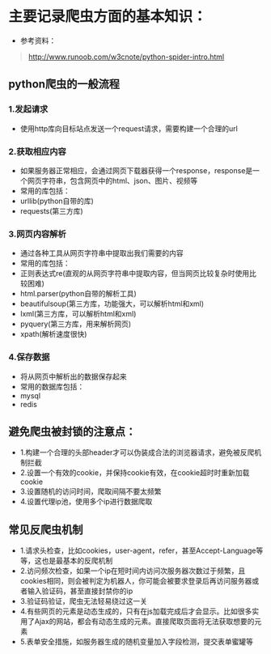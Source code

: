# 主要记录爬虫方面的基本知识：
* 参考资料：
> http://www.runoob.com/w3cnote/python-spider-intro.html


## python爬虫的一般流程

### 1.发起请求
* 使用http库向目标站点发送一个request请求，需要构建一个合理的url

### 2.获取相应内容
* 如果服务器正常相应，会通过网页下载器获得一个response，response是一个网页字符串，包含网页中的html、json、图片、视频等
* 常用的库包括：
* urllib(python自带的库)
* requests(第三方库)

### 3.网页内容解析
* 通过各种工具从网页字符串中提取出我们需要的内容
* 常用的库包括：
* 正则表达式re(直观的从网页字符串中提取内容，但当网页比较复杂时使用比较困难)
* html.parser(python自带的解析工具)
* beautifulsoup(第三方库，功能强大，可以解析html和xml)
* lxml(第三方库，可以解析html和xml)
* pyquery(第三方库，用来解析网页)
* xpath(解析速度很快)

### 4.保存数据
* 将从网页中解析出的数据保存起来
* 常用的数据库包括：
* mysql
* redis


## 避免爬虫被封锁的注意点：
* 1.构建一个合理的头部header才可以伪装成合法的浏览器请求，避免被反爬机制拦截
* 2.设置一个有效的cookie，并保持cookie有效，在cookie超时时重新加载cookie
* 3.设置随机的访问时间，爬取间隔不要太频繁
* 4.设置代理ip池，使用多个ip进行数据爬取

## 常见反爬虫机制
* 1.请求头检查，比如cookies，user-agent，refer，甚至Accept-Language等等，这也是最基本的反爬机制
* 2.访问频次检查，如果一个ip在短时间内访问次服务器次数过于频繁，且cookies相同，则会被判定为机器人，你可能会被要求登录后再访问服务器或者输入验证码，甚至直接封禁你的ip
* 3.验证码验证，爬虫无法轻易绕过这一关
* 4.有些网页的元素是动态生成的，只有在js加载完成后才会显示。比如很多实用了Ajax的网站，都会有动态生成的元素。直接爬取页面将无法获取想要的元素
* 5.表单安全措施，如服务器生成的随机变量加入字段检测，提交表单蜜罐等